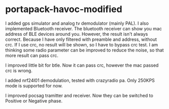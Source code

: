 # portapack-havoc-modified
I added gps simulator and analog tv demodulator (mainly PAL).
I also implemented Bluetooth receiver.
The bluetooth receiver can show you mac address of BLE devices around you.
However, the result isn't always correct.
Because I have only filtered with preamble and address, without crc.
If I use crc, no result will be shown, so I have to bypass crc test.
I am thinking some radio parameter can be improved to reduce the noise, so that more result can pass crc.

I improved little bit for btle.
Now it can pass crc, however the mac passed crc is wrong. 

I added nrf24l01 demodulation, tested with crazyradio pa. Only 250KPS mode is supported for now.

I improved pocsag tramitter and receiver. Now they can be switched to Positive or Negative phase.
